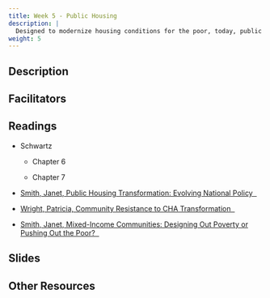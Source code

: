 ```yaml
---
title: Week 5 - Public Housing
description: |
  Designed to modernize housing conditions for the poor, today, public housing is seen as both a boon and a boondoggle within many local contexts.
weight: 5
---
```

## Description
## Facilitators
## Readings
* Schwartz

  - Chapter 6
  
  - Chapter 7

* [Smith, Janet, Public Housing Transformation: Evolving National Policy &nbsp;<i class="fas fa-cloud-download-alt"></i>](https://uofi.box.com/s/jki68eh6y57efc3ixwrn86w4liqr2fxw)

* [Wright, Patricia, Community Resistance to CHA Transformation &nbsp;<i class="fas fa-cloud-download-alt"></i>](https://uofi.box.com/s/le88mhhgl6iwqdxgp090xzqokctioxi5)

* [Smith, Janet, Mixed-Income Communities: Designing Out Poverty or Pushing Out the Poor? &nbsp;<i class="fas fa-cloud-download-alt"></i>](https://uofi.box.com/s/h542mmzus8powbqcztn73heihz2x8cvs)

## Slides
## Other Resources